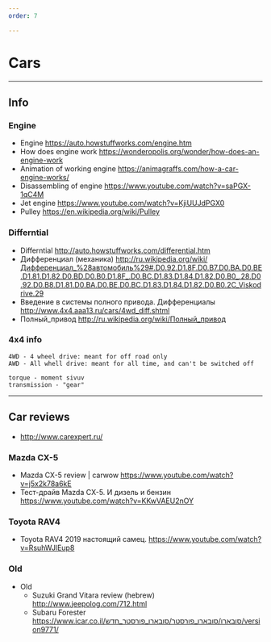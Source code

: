```yaml
---
order: 7

---
```


# Cars

--------------------------------
## Info

### Engine
* Engine              https://auto.howstuffworks.com/engine.htm
* How does engine work    https://wonderopolis.org/wonder/how-does-an-engine-work
* Animation of working engine https://animagraffs.com/how-a-car-engine-works/
* Disassembling of engine https://www.youtube.com/watch?v=saPGX-1qC4M
* Jet engine          https://www.youtube.com/watch?v=KjiUUJdPGX0
* Pulley              https://en.wikipedia.org/wiki/Pulley

### Differntial
* Differntial         http://auto.howstuffworks.com/differential.htm
* Дифференциал (механика) http://ru.wikipedia.org/wiki/Дифференциал_%28автомобиль%29#.D0.92.D1.8F.D0.B7.D0.BA.D0.BE.D1.81.D1.82.D0.BD.D0.B0.D1.8F_.D0.BC.D1.83.D1.84.D1.82.D0.B0_.28.D0.92.D0.B8.D1.81.D0.BA.D0.BE.D0.BC.D1.83.D1.84.D1.82.D0.B0.2C_Viskodrive.29
* Введение в системы полного привода. Дифференциалы   http://www.4x4.aaa13.ru/cars/4wd_diff.shtml
* Полный_привод       http://ru.wikipedia.org/wiki/Полный_привод


### 4x4 info

```
4WD - 4 wheel drive: meant for off road only
AWD - All whell drive: meant for all time, and can't be switched off

torque - moment sivuv
transmission - "gear"
```
------------------------------------
## Car reviews
* http://www.carexpert.ru/

### Mazda CX-5
* Mazda CX-5 review | carwow                https://www.youtube.com/watch?v=j5x2k78a6kE
* Тест-драйв Mazda CX-5. И дизель и бензин  https://www.youtube.com/watch?v=KKwVAEU2nOY

### Toyota RAV4
* Toyota RAV4 2019 настоящий самец.         https://www.youtube.com/watch?v=RsuhWJlEup8

### Old
* Old
    * Suzuki Grand Vitara review (hebrew)       http://www.jeepolog.com/712.html
    * Subaru Forester                           https://www.icar.co.il/סובארו/סובארו_פורסטר/סובארו_פורסטר_חדש/version9771/


